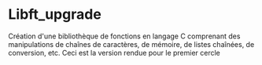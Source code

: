 # Libft_upgrade
Création d'une bibliothèque de fonctions en langage C comprenant des manipulations de chaînes de caractères, de mémoire, de listes chaînées, de conversion, etc.
Ceci est la version rendue pour le premier cercle
